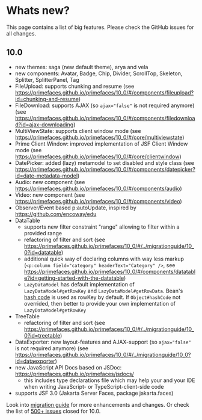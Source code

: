 # Whats new?

This page contains a list of big features. Please check the GitHub issues for all changes.

## 10.0

  * new themes: saga (new default theme), arya and vela
  * new components: Avatar, Badge, Chip, Divider, ScrollTop, Skeleton, Splitter, SplitterPanel, Tag
  * FileUpload: supports chunking and resume (see https://primefaces.github.io/primefaces/10_0/#/components/fileupload?id=chunking-and-resume)
  * FileDownload: supports AJAX (so `ajax="false"` is not required anymore) (see https://primefaces.github.io/primefaces/10_0/#/components/filedownload?id=ajax-downloading)
  * MultiViewState: supports client window mode (see https://primefaces.github.io/primefaces/10_0/#/core/multiviewstate)
  * Prime Client Window: improved implementation of JSF Client Window mode (see https://primefaces.github.io/primefaces/10_0/#/core/clientwindow)
  * DatePicker: added (lazy) metamodel to set disabled and style class (see https://primefaces.github.io/primefaces/10_0/#/components/datepicker?id=date-metadata-model)
  * Audio: new component (see https://primefaces.github.io/primefaces/10_0/#/components/audio)
  * Video: new component (see https://primefaces.github.io/primefaces/10_0/#/components/video)
  * Observer/Event based p:autoUpdate, inspired by https://github.com/encoway/edu
  * DataTable
    * supports new filter constraint "range" allowing to filter within a provided range
    * refactoring of filter and sort (see https://primefaces.github.io/primefaces/10_0/#/../migrationguide/10_0?id=datatable)
    * additional quick way of declaring columns with way less markup (`<p:column field="category" headerText="Category" />`, see https://primefaces.github.io/primefaces/10_0/#/components/datatable?id=getting-started-with-the-datatable)
    * `LazyDataModel` has default implementation of `LazyDataModel#getRowKey` and `LazyDataModel#getRowData`. Bean's [hash code](https://docs.oracle.com/javase/8/docs/api/java/lang/Object.html#hashCode--) is used as rowKey by default. If `Object#hashCode` not overrided, then better to provide your own implementation of `LazyDataModel#getRowKey`
  * TreeTable
    * refactoring of filter and sort (see https://primefaces.github.io/primefaces/10_0/#/../migrationguide/10_0?id=treetable)
  * DataExporter: new layout-features and AJAX-support (so `ajax="false"` is not required anymore) (see https://primefaces.github.io/primefaces/10_0/#/../migrationguide/10_0?id=dataexporter)
  * new JavaScript API Docs based on JSDoc: https://primefaces.github.io/primefaces/jsdocs/
    * this includes type declarations file which may help your and your IDE when writing JavaScript- or TypeScript-client-side code
  * supports JSF 3.0 (Jakarta Server Faces, package jakarta.faces)

Look into [migration guide](https://primefaces.github.io/primefaces/10_0/#/../migrationguide/10_0?id=datatable) for more enhancements and changes.
Or check the list of [500+ issues](https://github.com/primefaces/primefaces/milestone/12?closed=1) closed for 10.0.